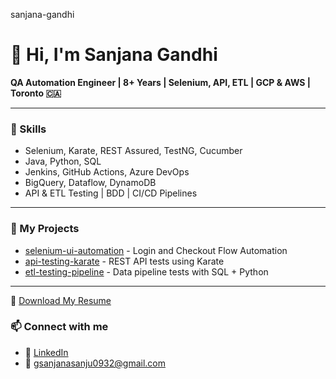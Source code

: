 sanjana-gandhi
# 👋 Hi, I'm Sanjana Gandhi

**QA Automation Engineer | 8+ Years | Selenium, API, ETL | GCP & AWS | Toronto 🇨🇦**

---

### 🔧 Skills

- Selenium, Karate, REST Assured, TestNG, Cucumber
- Java, Python, SQL
- Jenkins, GitHub Actions, Azure DevOps
- BigQuery, Dataflow, DynamoDB
- API & ETL Testing | BDD | CI/CD Pipelines

---

### 📁 My Projects

- [selenium-ui-automation](https://github.com/yourusername/selenium-ui-automation) - Login and Checkout Flow Automation
- [api-testing-karate](https://github.com/yourusername/api-testing-karate) - REST API tests using Karate
- [etl-testing-pipeline](https://github.com/yourusername/etl-testing-pipeline) - Data pipeline tests with SQL + Python

---
📄 [Download My Resume](./Resumme.pdf)


### 📫 Connect with me

- 💼 [LinkedIn](https://www.linkedin.com/in/sanjana-gandhi-123842289/)
- 📧 gsanjanasanju0932@gmail.com
